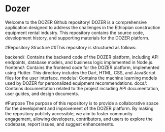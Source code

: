 # Dozer
Welcome to the DOZER Github repository! DOZER is a comprehensive application designed to address the challenges in the Ethiopian construction equipment rental industry. This repository contains the source code, development history, and supporting materials for the DOZER platform.

#Repository Structure
##This repository is structured as follows:

backend/: Contains the backend code of the DOZER platform, including API endpoints, database models, and business logic implemented in Node.js.
frontend/: Contains the frontend code for the DOZER platform, implemented using Flutter. This directory includes the Dart, HTML, CSS, and JavaScript files for the user interface.
models/: Contains the machine learning models used by DOZER for personalized equipment recommendations.
docs/: Contains documentation related to the project including API documentation, user guides, and design documents.

#Purpose
The purpose of this repository is to provide a collaborative space for the development and improvement of the DOZER platform. By making the repository publicly accessible, we aim to foster community engagement, allowing developers, contributors, and users to explore the codebase, report issues, and suggest enhancements.
